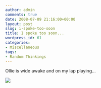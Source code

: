```yaml
---
author: admin
comments: true
date: 2008-07-09 21:16:00+00:00
layout: post
slug: i-spoke-too-soon
title: I spoke too soon...
wordpress_id: 61
categories:
- Miscellaneous
tags:
- Random Thinkings
---
```


Ollie is wide awake and on my lap playing...

![](https://blogger.googleusercontent.com/tracker/251139911615938991-7286165775153582489?l=www.outmumbered.com)
